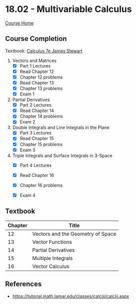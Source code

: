 # 18.02 - Multivariable Calculus

[Course Home](https://ocw.mit.edu/courses/mathematics/18-02-multivariable-calculus-fall-2007/index.htm)

## Course Completion
Textbook: [Calculus 7e James Stewart](https://isbnsearch.org/isbn/9780871503237)

1. Vectors and Matrices
   - [x] Part 1 Lectures
   - [x] Read Chapter 12
   - [x] Chapter 12 problems
   - [x] Read Chapter 13
   - [x] Chapter 13 problems
   - [x] Exam 1
2. Partial Derivatives
   - [x] Part 2 Lectures
   - [x] Read Chapter 14
   - [x] Chapter 14 problems
   - [x] Exam 2
3. Double Integrals and Line Integrals in the Plane
   - [x] Part 3 Lectures
   - [x] Read Chapter 15
   - [x] Chapter 15 problems
   - [x] Exam 3
4. Triple Integrals and Surface Integrals in 3-Space
   - [x] Part 4 Lectures
   - [x] Read Chapter 16
   - [x] Chapter 16 problems
   - [x] Exam 4


## Textbook
| Chapter | Title                              |
| ------- | ---------------------------------- | 
| 12      | Vectors and the Geometry of Space  |
| 13      | Vector Functions                   |
| 14      | Partial Derivatives                |
| 15      | Multiple Integrals                 |
| 16      | Vector Calculus                    |


## References
- https://tutorial.math.lamar.edu/classes/calciii/calciii.aspx